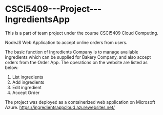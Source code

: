# CSCI5409---Project---IngredientsApp
This is a part of team project under the course CSCI5409 Cloud Computing.

NodeJS Web Application to accept online orders from users.

The basic function of Ingredients Company is to manage available ingredients which can be supplied for Bakery Company, and also accept orders from the Order App. 
The operations on the website are listed as below:
1. List ingredients
2. Add ingredients
3. Edit ingredient
4. Accept Order

The project was deployed as a containerized web application on Microsoft Azure. 
https://ingredientsappcloud.azurewebsites.net/
